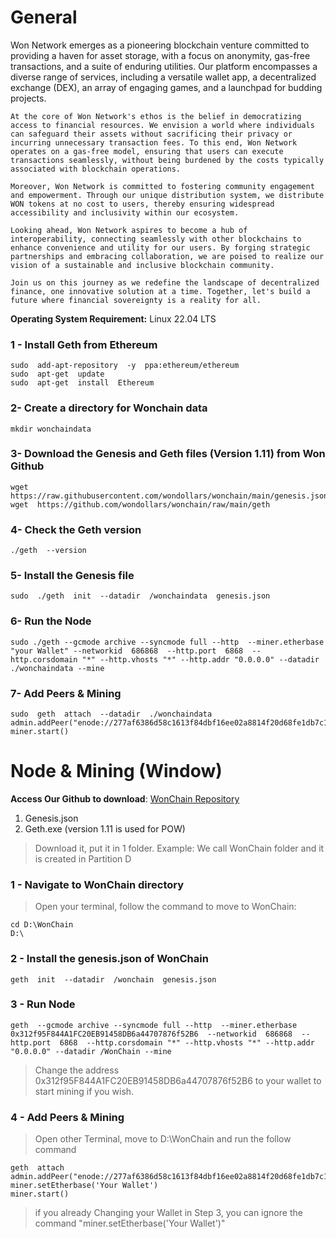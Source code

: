 # General

Won Network emerges as a pioneering blockchain venture committed to providing a haven for asset storage, with a focus on anonymity, gas-free transactions, and a suite of enduring utilities. Our platform encompasses a diverse range of services, including a versatile wallet app, a decentralized exchange (DEX), an array of engaging games, and a launchpad for budding projects.

    At the core of Won Network's ethos is the belief in democratizing access to financial resources. We envision a world where individuals can safeguard their assets without sacrificing their privacy or incurring unnecessary transaction fees. To this end, Won Network operates on a gas-free model, ensuring that users can execute transactions seamlessly, without being burdened by the costs typically associated with blockchain operations.

    Moreover, Won Network is committed to fostering community engagement and empowerment. Through our unique distribution system, we distribute WON tokens at no cost to users, thereby ensuring widespread accessibility and inclusivity within our ecosystem.

    Looking ahead, Won Network aspires to become a hub of interoperability, connecting seamlessly with other blockchains to enhance convenience and utility for our users. By forging strategic partnerships and embracing collaboration, we are poised to realize our vision of a sustainable and inclusive blockchain community.

    Join us on this journey as we redefine the landscape of decentralized finance, one innovative solution at a time. Together, let's build a future where financial sovereignty is a reality for all.
  
**Operating System Requirement:** Linux 22.04 LTS

  

### 1 - Install Geth from Ethereum
    sudo  add-apt-repository  -y  ppa:ethereum/ethereum
    sudo  apt-get  update
    sudo  apt-get  install  Ethereum
### 2- Create a directory for Wonchain data
    mkdir wonchaindata
### 3- Download the Genesis and Geth files (Version 1.11) from Won Github

    wget  https://raw.githubusercontent.com/wondollars/wonchain/main/genesis.json
    wget  https://github.com/wondollars/wonchain/raw/main/geth

### 4- Check the Geth version

    ./geth  --version

### 5- Install the Genesis file

    sudo  ./geth  init  --datadir  /wonchaindata  genesis.json

### 6- Run the Node

    sudo ./geth --gcmode archive --syncmode full --http  --miner.etherbase "your Wallet" --networkid  686868  --http.port  6868  --http.corsdomain "*" --http.vhosts "*" --http.addr "0.0.0.0" --datadir ./wonchaindata --mine

### 7- Add Peers & Mining

    sudo  geth  attach  --datadir  ./wonchaindata
    admin.addPeer("enode://277af6386d58c1613f84dbf16ee02a8814f20d68fe1db7c1101e868e7b7d70801c69a9d1993c28653e6b3be9a8f7fd19e0fd2523c7d5369f49bf75f889b12bb5@137.184.178.112:30303")
    miner.start()

# Node & Mining (Window)
**Access Our Github to download**: [WonChain Repository](https://github.com/wondollars/wonchain)

 1. Genesis.json
 2. Geth.exe (version 1.11  is  used  for  POW)

 

> Download  it,  put  it  in  1  folder.  Example:  We  call  WonChain  folder  and  it  is  created  in  Partition  D
### 1 - Navigate to WonChain directory
> Open  your  terminal,  follow  the  command  to  move  to  WonChain:

    cd D:\WonChain
    D:\

### 2 - Install the genesis.json of WonChain

    geth  init  --datadir  /wonchain  genesis.json

### 3 - Run Node

    geth  --gcmode archive --syncmode full --http  --miner.etherbase  0x312f95F844A1FC20EB91458DB6a44707876f52B6  --networkid  686868  --http.port  6868  --http.corsdomain "*" --http.vhosts "*" --http.addr "0.0.0.0" --datadir /WonChain --mine
    

> Change  the  address  0x312f95F844A1FC20EB91458DB6a44707876f52B6  to  your  wallet  to  start  mining  if  you  wish.

### 4 - Add Peers & Mining

> Open other Terminal, move to D:\WonChain and run the follow command

    geth  attach
    admin.addPeer("enode://277af6386d58c1613f84dbf16ee02a8814f20d68fe1db7c1101e868e7b7d70801c69a9d1993c28653e6b3be9a8f7fd19e0fd2523c7d5369f49bf75f889b12bb5@137.184.178.112:30303")
    miner.setEtherbase('Your Wallet')
    miner.start()

> if you already Changing your Wallet in Step 3, you can ignore the command "miner.setEtherbase('Your Wallet')"
